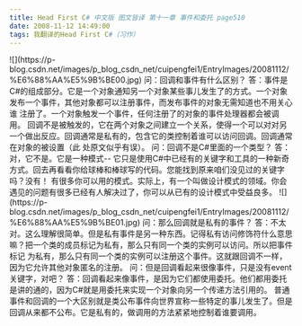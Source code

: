```yaml
---
title: Head First C# 中文版 图文皆译 第十一章 事件和委托 page510
date: 2008-11-12 14:49:00
tags: 我翻译的Head First C#（习作）
---
```

<?xml:namespace prefix = o ns = "urn:schemas-microsoft-com:office:office" />

![](https://p-blog.csdn.net/images/p_blog_csdn_net/cuipengfei1/EntryImages/20081112/%E6%88%AA%E5%9B%BE00.jpg)

问：回调和事件有什么区别？

答：事件是C#的组成部分。它是一个对象通知另一个对象某些事儿发生了的方式。一个对象发布一个事件，其他对象都可以注册事件，而发布事件的对象无需知道也不用关心谁
注册了。一个对象触发一个事件，任何注册了的对象的事件处理器都会被调用。

回调不是被触发的，它在两个对象之间建立一个关系，使得一个可以对对另一个做出反应。回调通常是私有的，包含它的类控制着谁可以访问回调。回调通常在对象的被设置（此
处原文似乎有误）。

问：回调不是C#里面的一个类型？

答：对，它不是。它是一种模式--
它只是使用C#中已经有的关键字和工具的一种新奇方式。回去再看看你给球棒和棒球写的代码。您能找到原来咱们没见过的关键字吗？没有！

有很多你可以用的模式。实际上，有一个叫做设计模式的领域。你会遇见的问题有很多已经有人解决过了，你可以从已有的设计模式中受益良多。

![](https://p-blog.csdn.net/images/p_blog_csdn_net/cuipengfei1/EntryImages/20081112/%E6%88%AA%E5%9B%BE01.jpg)

问：那么回调就是私有的事件？

答：不太对。这么理解很简单。但是私有事件是另一种东西。记得私有访问修饰符什么意思嘛？把一个类的成员标记为私有，那么只有同一个类的实例可以访问。所以把事件标记
为私有，那么只有同一个类的实例可以注册这个事件。这就跟回调不一样，因为它允许其他对象匿名的注册。

问：但是回调看起来很像事件，只是没有event关键字，对吧？

答：回调看起来像事件，是因为它们都使用委托。他们都用委托是讲的通的，因为C#就是用委托来实现一个对象向另一个传递方法引用的。

普通事件和回调的一个大区别就是类公布事件向世界宣称一些特定的事儿发生了。但是回调从来都不公布。它是私有的，做调用的方法紧紧地控制着谁要调用。



